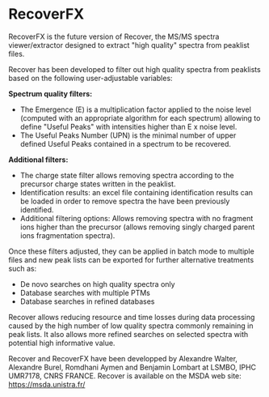 # RecoverFX

RecoverFX is the future version of Recover, the MS/MS spectra viewer/extractor designed to extract "high quality" spectra from peaklist files.

Recover has been developed to filter out high quality spectra from peaklists based on the following user-adjustable variables:

**Spectrum quality filters:**
* The Emergence (E) is a multiplication factor applied to the noise level (computed with an appropriate algorithm for each spectrum) allowing to define "Useful Peaks" with intensities higher than E x noise level.
* The Useful Peaks Number (UPN) is the minimal number of upper defined Useful Peaks contained in a spectrum to be recovered.

**Additional filters:**
* The charge state filter allows removing spectra according to the precursor charge states written in the peaklist.
* Identification results: an excel file containing identification results can be loaded in order to remove spectra the have been previously identified.
* Additional filtering options: Allows removing spectra with no fragment ions higher than the precursor (allows removing singly charged parent ions fragmentation spectra).

Once these filters adjusted, they can be applied in batch mode to multiple files and new peak lists can be exported for further alternative treatments such as:
* De novo searches on high quality spectra only
* Database searches with multiple PTMs
* Database searches in refined databases

Recover allows reducing resource and time losses during data processing caused by the high number of low quality spectra commonly remaining in peak lists. It also allows more refined searches on selected spectra with potential high informative value.

Recover and RecoverFX have been developped by Alexandre Walter, Alexandre Burel, Romdhani Aymen and Benjamin Lombart at LSMBO, IPHC UMR7178, CNRS FRANCE. Recover is available on the MSDA web site: https://msda.unistra.fr/

